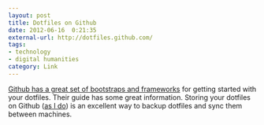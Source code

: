 ```yaml
---
layout: post
title: Dotfiles on Github
date: 2012-06-16  0:21:35
external-url: http://dotfiles.github.com/
tags:
- technology
- digital humanities
category: Link
---
```


[Github has a great set of bootstraps and frameworks](http://dotfiles.github.com/) for getting started with your dotfiles. Their guide has some great information. Storing your dotfiles on Github ([as I do](https://github.com/hepplerj/dotfiles)) is an excellent way to backup dotfiles and sync them between machines.

